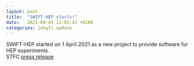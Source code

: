 ```yaml
---
layout: post
title:  "SWIFT-HEP starts!"
date:   2021-04-01 11:02:41 +0100
categories: jekyll update
---
```

SWIFT-HEP started on 1 April 2021 as a new project to provide software for HEP experiments. 
<br>
STFC  <a href="https://www.ukri.org/news/tackling-big-data-challenges-for-next-generation-experiments/"> press release </a>
